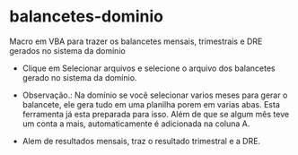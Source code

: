 # balancetes-dominio
Macro em VBA para trazer os balancetes mensais, trimestrais e DRE gerados no sistema da domínio

- Clique em Selecionar arquivos e selecione o arquivo dos balancetes gerado no sistema da domínio.

- Observação.: Na domínio se você selecionar varios meses para gerar o balancete, ele gera tudo em uma planilha porem em varias abas. Esta ferramenta já esta preparada para isso. Além de que se algum mês teve um conta a mais, automaticamente é adicionada na coluna A.

- Alem de resultados mensais, traz o resultado trimestral e a DRE.
